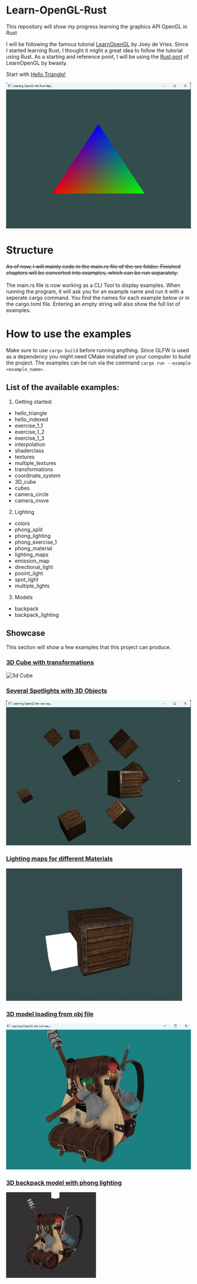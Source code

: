 # Learn-OpenGL-Rust

This repository will show my progress learning the graphics API OpenGL in Rust

I will be following the famous tutorial [LearnOpenGL](https://learnopengl.com) by Joey de Vries. Since I started learning Rust, I thought it might a great idea to follow the tutorial using Rust. As a starting and reference point, I will be using the [Rust port](https://github.com/bwasty/learn-opengl-rs) of LearnOpenGL by bwasty.

Start with [Hello Triangle!](./examples/1_getting_started/1_hello_triangle.rs)

![triangle_shader](./showcase/1_getting_started/triangle_shader.png)

# Structure

~~As of now, I will mainly code in the main.rs file of the src folder. Finished chapters will be converted into examples, which can be run separately.~~
\
\
The main.rs file is now working as a CLI Tool to display examples. When running the program, it will ask you for an example name and run it with a seperate cargo command. You find the names for each example below or in the cargo.toml file. Entering an empty string will also show the full list of examples.

# How to use the examples

Make sure to use ```cargo build``` before running anything. Since GLFW is used as a dependency you might need CMake installed on your computer to build the project. The examples can be run via the command ```cargo run --example <example_name>```.

## List of the available examples:

1. Getting started:
- hello_triangle
- hello_indexed
- exercise_1_1
- exercise_1_2
- exercise_1_3
- interpolation
- shaderclass
- textures
- multiple_textures
- transformations
- coordinate_system
- 3D_cube
- cubes
- camera_circle
- camera_move

2. Lighting

- colors
- phong_split
- phong_lighting
- phong_exercise_1
- phong_material
- lighting_maps
- emission_map
- directional_light
- pooint_light
- spot_light
- multiple_lights

3. Models

- backpack
- backpack_lighting

## Showcase

This section will show a few examples that this project can produce.

### [3D Cube with transformations](./examples/1_getting_started/12_cube_3d.rs)

![3d Cube](./showcase/1_getting_started/3d_cube.gif)

### [Several Spotlights with 3D Objects](./examples/2_lighting/10_spot_light.rs)

![spotlight](./showcase/2_lighting/spot_light.png)

### [Lighting maps for different Materials](./examples/2_lighting/6_lighting_maps.rs)

![lighting_maps](./showcase/2_lighting/lighting_maps.gif)

### [3D model loading from obj file](./examples/3_model_loading/1_model_loading_backpack.rs)

![test](./showcase/3_model_loading/backpack.png)

### [3D backpack model with phong lighting](./examples/3_model_loading/2_backpack_lighting.rs)

![test](./showcase/3_model_loading/backpack_light_gif.gif)
